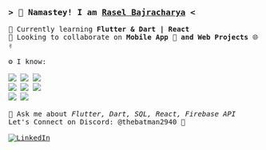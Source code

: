 <!-- Intro  -->
<h3>
        <samp>&gt; 🙏 Namastey! I am
                <b><a target="_blank" href="https://www.linkedin.com/in/rasel-bajracharya-903baa285/">Rasel Bajracharya</a></b> &lt;
        </samp>
</h3>

<p>
  <samp>
    🌱 Currently learning <b>Flutter & Dart | React</b><br>
    👯 Looking to collaborate on <b> Mobile App 📱 and Web Projects </b> 🌐 ✌️ <br><br>
    ⚙️ I know: <br><br>
          <img src="https://img.shields.io/badge/Flutter-%2302569B.svg?style=for-the-badge&logo=Flutter&logoColor=white"/> 
          <img src="https://img.shields.io/badge/sqlite-%2307405e.svg?style=for-the-badge&logo=sqlite&logoColor=white"/> 
          <img src="https://img.shields.io/badge/firebase-a08021?style=for-the-badge&logo=firebase&logoColor=ffcd34"/> 
          <br>
          <img src="https://img.shields.io/badge/html5-%23E34F26.svg?style=for-the-badge&logo=html5&logoColor=white"/> 
          <img src="https://img.shields.io/badge/css3-%231572B6.svg?style=for-the-badge&logo=css3&logoColor=white"/> 
          <img src="https://img.shields.io/badge/react-%2320232a.svg?style=for-the-badge&logo=react&logoColor=%2361DAFB"/> 
          <br>
          <img src="https://img.shields.io/badge/java-%23ED8B00.svg?style=for-the-badge&logo=openjdk&logoColor=white"/>
          <img src="https://img.shields.io/badge/python-3670A0?style=for-the-badge&logo=python&logoColor=ffdd54"/> 
    <br><br>
💬 Ask me about <i>Flutter, Dart, SQL, React, Firebase API</i><br>
          Let's Connect on Discord: @thebatman2940 🤙 <br><br>
    <a href="https://www.linkedin.com/in/rasel-bajracharya-903baa285/" target="_blank">
    <img src="https://img.shields.io/badge/LinkedIn-0077B5?style=for-the-badge&logo=linkedin&logoColor=white" alt="LinkedIn"/>
   </a>
 </samp>
</p>
  

<!--
**theBatman70/theBatman70** is a ✨ _special_ ✨ repository because its `README.md` (this file) appears on your GitHub profile.

Here are some ideas to get you started:

- 🔭 I’m currently working on ...
- 🌱 I’m currently learning ...
- 👯 I’m looking to collaborate on ...
- 🤔 I’m looking for help with ...
- 💬 Ask me about ...
- 📫 How to reach me: ...
- 😄 Pronouns: ...
- ⚡ Fun fact: ...
-->
